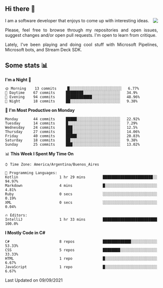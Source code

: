 ## Hi there :slightly_smiling_face:

<img src="https://github-readme-stats.vercel.app/api?username=victorgrycuk&show_icons=true&count_private=true&title_color=F7941E&icon_color=F7941E" align="right">

<p align="justify">
I am a software developer that enjoys to come up with interesting ideas.
<p/>

<p align= "justify">
Please, feel free to browse through my repositories and open issues, suggest changes and/or open pull requests. I'm open to learn from critique.
<p/>

<p align= "justify">
Lately, I've been playing and doing cool stuff with Microsoft Pipelines, Microsoft bots, and Stream Deck SDK.
<p/>

## Some stats :bar_chart:
<!--START_SECTION:waka-->
**I'm a Night 🦉** 

```text
🌞 Morning    13 commits     █░░░░░░░░░░░░░░░░░░░░░░░░   6.77% 
🌆 Daytime    67 commits     ████████░░░░░░░░░░░░░░░░░   34.9% 
🌃 Evening    94 commits     ████████████░░░░░░░░░░░░░   48.96% 
🌙 Night      18 commits     ██░░░░░░░░░░░░░░░░░░░░░░░   9.38%

```
📅 **I'm Most Productive on Monday** 

```text
Monday       44 commits     █████░░░░░░░░░░░░░░░░░░░░   22.92% 
Tuesday      14 commits     █░░░░░░░░░░░░░░░░░░░░░░░░   7.29% 
Wednesday    24 commits     ███░░░░░░░░░░░░░░░░░░░░░░   12.5% 
Thursday     27 commits     ███░░░░░░░░░░░░░░░░░░░░░░   14.06% 
Friday       40 commits     █████░░░░░░░░░░░░░░░░░░░░   20.83% 
Saturday     18 commits     ██░░░░░░░░░░░░░░░░░░░░░░░   9.38% 
Sunday       25 commits     ███░░░░░░░░░░░░░░░░░░░░░░   13.02%

```


📊 **This Week I Spent My Time On** 

```text
⌚︎ Time Zone: America/Argentina/Buenos_Aires

💬 Programming Languages: 
Kotlin                   1 hr 29 mins        ███████████████████████░░   94.97% 
Markdown                 4 mins              █░░░░░░░░░░░░░░░░░░░░░░░░   4.81% 
Ruby                     0 secs              ░░░░░░░░░░░░░░░░░░░░░░░░░   0.19% 
XML                      0 secs              ░░░░░░░░░░░░░░░░░░░░░░░░░   0.04%

🔥 Editors: 
IntelliJ                 1 hr 33 mins        █████████████████████████   100.0%

```

**I Mostly Code in C#** 

```text
C#                       8 repos             █████████████░░░░░░░░░░░░   53.33% 
CSS                      5 repos             ████████░░░░░░░░░░░░░░░░░   33.33% 
HTML                     1 repo              █░░░░░░░░░░░░░░░░░░░░░░░░   6.67% 
JavaScript               1 repo              █░░░░░░░░░░░░░░░░░░░░░░░░   6.67%

```



 Last Updated on 09/09/2021
<!--END_SECTION:waka-->
